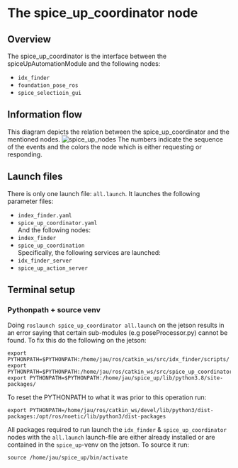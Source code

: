 # The spice_up_coordinator node
## Overview
The spice_up_coordinator is the interface between the spiceUpAutomationModule and the following nodes:
* `idx_finder`
* `foundation_pose_ros`
* `spice_selectioin_gui`
## Information flow
This diagram depicts the relation between the spice_up_coordinator and the mentioned nodes.
![spice_up_nodes](https://github.com/user-attachments/assets/94ca1baa-e273-4804-a574-ece3452ac3f9)
The numbers indicate the sequence of the events and the colors the node which is either requesting or responding.

## Launch files
There is only one launch file: `all.launch`. 
It launches the following parameter files:  
* `index_finder.yaml`
* `spice_up_coordinator.yaml`  <br />
And the following nodes:  
* `index_finder`
* `spice_up_coordination`  <br />
Specifically, the following services are launched:  
* `idx_finder_server` 
* `spice_up_action_server` 

## Terminal setup
### Pythonpath + source venv
Doing `roslaunch spice_up_coordinator all.launch` on the jetson results in an error saying that certain sub-modules (e.g poseProcessor.py) cannot be found. To fix this do the following on the jetson:
```
export PYTHONPATH=$PYTHONPATH:/home/jau/ros/catkin_ws/src/idx_finder/scripts/  
export PYTHONPATH=$PYTHONPATH:/home/jau/ros/catkin_ws/src/spice_up_coordinator/scripts/  
export PYTHONPATH=$PYTHONPATH:/home/jau/spice_up/lib/python3.8/site-packages/

```
To reset the PYTHONPATH to what it was prior to this operation run:
```
export PYTHONPATH=/home/jau/ros/catkin_ws/devel/lib/python3/dist-packages:/opt/ros/noetic/lib/python3/dist-packages
```

All packages required to run launch the `idx_finder` & `spice_up_coordinator` nodes with the `all.launch` launch-file are either already installed or are contained in the `spice_up`-venv on the jetson. To source it run:
```
source /home/jau/spice_up/bin/activate  
```

